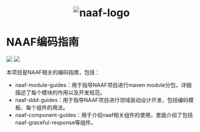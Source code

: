 <h1 align="center"><img src="https://s4.ax1x.com/2021/12/05/orPOnU.png"  alt="naaf-logo" /></h1>

# NAAF编码指南

![](https://img.shields.io/github/license/feiniaojin/naaf-coding-guides)  ![](https://img.shields.io/github/issues/feiniaojin/naaf-coding-guides)

本项目是NAAF相关的编码指南，包括：

* naaf-module-guides：用于指导NAAF项目进行maven module分包，详细描述了每个模块的作用以及开发规范。
* naaf-ddd-guides：用于指导NAAF项目进行领域驱动设计开发，包括编码模板、每个组件的用法。
* naaf-component-guides：用于介绍naaf相关组件的使用，里面介绍了包括naaf-graceful-response等组件。
